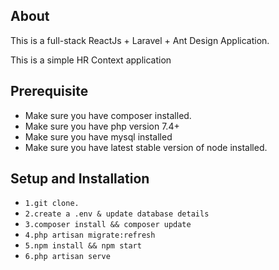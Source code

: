 ## About
<p>This is a full-stack ReactJs + Laravel + Ant Design Application.</p>
<p>This is a simple HR Context application</p>

## Prerequisite

<ul>
  <li>Make sure you have composer installed.</li>
  <li>Make sure you have php version 7.4+</li>
  <li>Make sure you have mysql installed</li>
  <li>Make sure you have latest stable version of node installed.</li>
</ul>

## Setup and Installation

<ul>
  <li><code>1.git clone.</code></li>
  <li><code>2.create a .env & update database details</code></li>
  <li><code>3.composer install && composer update</code></li>
  <li><code>4.php artisan migrate:refresh</code></li>
  <li><code>5.npm install && npm start</code></li>
  <li><code>6.php artisan serve</code></li>
</ul>
